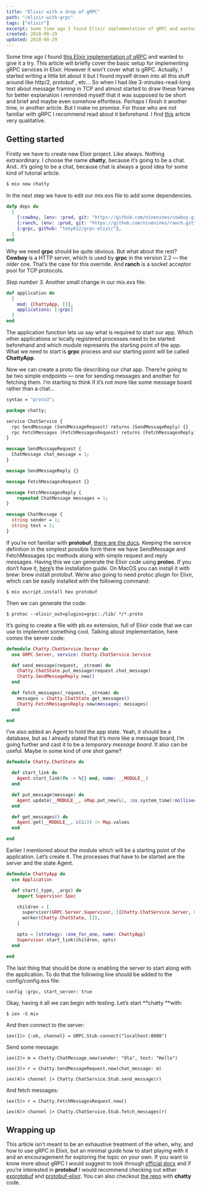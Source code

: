 ```yaml
---
title: "Elixir with a drop of gRPC"
path: "/elixir-with-grpc"
tags: ["elixir"]
excerpt: Some time ago I found Elixir implementation of gRPC and wanted to give it a try. This article will briefly cover the basic setup for implementing gRPC services in Elixir.
created: 2018-08-29
updated: 2018-08-29
---
```


Some time ago I found [this Elixir implementation of gRPC](https://github.com/tony612/grpc-elixir) and wanted to give it a try. This article will briefly cover the basic setup for implementing gRPC services in Elixir. However it won’t cover what is gRPC. Actually, I started writing a little bit about it but I found myself drown into all this stuff around like http/2, protobuf , etc… So when I had like 3-minutes-read-long text about message framing in TCP and almost started to draw these frames for better explanation I reminded myself that it was supposed to be short and brief and maybe even somehow effortless. Perhaps I finish it another time, in another article. But I make no promise. For those who are not familiar with gRPC I recommend read about it beforehand. I find [this](https://nordicapis.com/exploring-the-grpc-framework-for-building-microservices/) article very qualitative.

## Getting started

Firstly we have to create new Elixir project. Like always. Nothing extraordinary. I choose the name **chatty**, because it’s going to be a chat. And.. it’s going to be a chat, because chat is always a good idea for some kind of tutorial article.

```sh
$ mix new chatty
```

In the next step we have to edit our mix.exs file to add some dependencies.

```elixir
defp deps do
  [
    {:cowboy, [env: :prod, git: "https://github.com/ninenines/cowboy.git", tag: "2.2.0",override: true, manager: :make]},
    {:ranch, [env: :prod, git: "https://github.com/ninenines/ranch.git", override: true,manager: :make]},
    {:grpc, github: "tony612/grpc-elixir"},
  ]
end
```

Why we need **grpc** should be quite obvious. But what about the rest? **Cowboy** is a HTTP server, which is used by **grpc** in the version 2.2 — the older one. That’s the case for this override. And **ranch** is a socket acceptor pool for TCP protocols.

_Step number 3._ Another small change in our mix.exs file:

```elixir
def application do
  [
    mod: {ChattyApp, []},
    applications: [:grpc]
  ]
end
```

The application function lets us say what is required to start our app. Which other applications or locally registered processes need to be started beforehand and which module represents the starting point of the app. What we need to start is **grpc** process and our starting point will be called **ChattyApp**.

Now we can create a proto file describing our chat app. There’re going to be two simple endpoints — one for sending messages and another for fetching them. I’m starting to think if it’s not more like some message board rather than a chat…

```protobuf
syntax = "proto3";

package chatty;

service ChatService {
  rpc SendMessage (SendMessageRequest) returns (SendMessageReply) {}
  rpc FetchMessages (FetchMessagesRequest) returns (FetchMessagesReply) {}
}

message SendMessageRequest {
  ChatMessage chat_message = 1;
}

message SendMessageReply {}

message FetchMessagesRequest {}

message FetchMessagesReply {
    repeated ChatMessage messages = 1;
}

message ChatMessage {
  string sender = 1;
  string text = 2;
}
```

If you’re not familiar with **protobuf**, [there are the docs](https://developers.google.com/protocol-buffers/?hl=pl). Keeping the service definition in the simplest possible form there we have SendMessage and FetchMessages rpc methods along with simple request and reply messages. Having this we can generate the Elixir code using **protoc**. If you don’t have it, [here](https://github.com/protocolbuffers/protobuf/blob/master/src/README.md)’s the installation guide. On MacOS you can install it with brew: brew install protobuf. We’re also going to need protoc plugin for Elixir, which can be easily installed with the following command:

    $ mix escript.install hex protobuf

Then we can generate the code:

    $ protoc --elixir_out=plugins=grpc:./lib/ */*.proto

It’s going to create a file with pb.ex extension, full of Elixir code that we can use to implement something cool. Talking about implementation, here comes the server code:

```elixir
defmodule Chatty.ChatService.Server do
  use GRPC.Server, service: Chatty.ChatService.Service

  def send_message(request, _stream) do
    Chatty.ChatState.put_message(request.chat_message)
    Chatty.SendMessageReply.new()
  end

  def fetch_messages(_request, _stream) do
    messages = Chatty.ChatState.get_messages()
    Chatty.FetchMessagesReply.new(messages: messages)
  end

end
```

I’ve also added an Agent to hold the app state. Yeah, it should be a database, but as I already stated that it’s more like a message board, I’m going further and cast it to be a _temporary message board_. It also can be useful. Maybe in some kind of one shot game?

```elixir
defmodule Chatty.ChatState do

  def start_link do
    Agent.start_link(fn -> %{} end, name: __MODULE__)
  end

  def put_message(message) do
    Agent.update(__MODULE__, &Map.put_new(&1, :os.system_time(:millisecond), message))
  end

  def get_messages() do
    Agent.get(__MODULE__, &(&1)) |> Map.values
  end

end
```

Earlier I mentioned about the module which will be a starting point of the application. Let’s create it. The processes that have to be started are the server and the state Agent.

```elixir
defmodule ChattyApp do
  use Application

  def start(_type, _args) do
    import Supervisor.Spec

    children = [
      supervisor(GRPC.Server.Supervisor, [{Chatty.ChatService.Server, 8080}]),
      worker(Chatty.ChatState, []),
    ]

    opts = [strategy: :one_for_one, name: ChattyApp]
    Supervisor.start_link(children, opts)
  end

end
```

The last thing that should be done is enabling the server to start along with the application. To do that the following line should be added to the config/config.exs file:

    config :grpc, start_server: true

Okay, having it all we can begin with testing. Let’s start **chatty **with:

    $ iex -S mix

And then connect to the server:

    iex(1)> {:ok, channel} = GRPC.Stub.connect("localhost:8080")

Send some message:

```
iex(2)> m = Chatty.ChatMessage.new(sender: "Ola", text: "Hello")

iex(3)> r = Chatty.SendMessageRequest.new(chat_message: m)

iex(4)> channel |> Chatty.ChatService.Stub.send_message(r)
```

And fetch messages:

    iex(5)> r = Chatty.FetchMessagesRequest.new()

    iex(6)> channel |> Chatty.ChatService.Stub.fetch_messages(r)

## Wrapping up

This article isn’t meant to be an exhaustive treatment of the when, why, and how to use gRPC in Elixir, but an minimal guide how to start playing with it and an encouragement for exploring the topic on your own. If you want to know more about gRPC I would suggest to look through [official docs](https://grpc.io/) and if you’re interested in **protobuf** I would recommend checking out either [exprotobuf](https://github.com/bitwalker/exprotobuf) and [protobuf-elixir](https://github.com/tony612/protobuf-elixir). You can also checkout [the repo](https://github.com/beerose/chatty) with **chatty** code.
